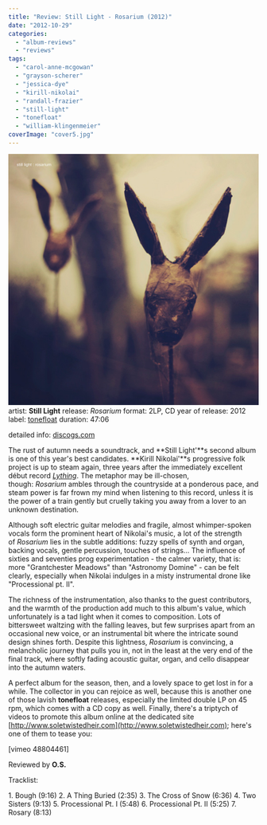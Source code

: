 ```yaml
---
title: "Review: Still Light - Rosarium (2012)"
date: "2012-10-29"
categories: 
  - "album-reviews"
  - "reviews"
tags: 
  - "carol-anne-mcgowan"
  - "grayson-scherer"
  - "jessica-dye"
  - "kirill-nikolai"
  - "randall-frazier"
  - "still-light"
  - "tonefloat"
  - "william-klingenmeier"
coverImage: "cover5.jpg"
---
```


[![](images/cover5.jpg "stilllight_rosarium")](http://www.eveningoflight.nl/wordpress/wp-content/uploads/2012/10/cover5.jpg)artist: **Still Light** release: _Rosarium_ format: 2LP, CD year of release: 2012 label: [tonefloat](http://www.crazy-diamond.nl/tonefloat) duration: 47:06

detailed info: [discogs.com](http://www.discogs.com/Still-Light-Rosarium/release/3944200)

The rust of autumn needs a soundtrack, and **Still Light'**s second album is one of this year's best candidates. **Kirill Nikolai'**s progressive folk project is up to steam again, three years after the immediately excellent début record [_Lything_](http://www.eveningoflight.nl/2011/01/19/review-still-light-lything-2009/ "Review: Still Light – Lything (2009)"). The metaphor may be ill-chosen, though: _Rosarium_ ambles through the countryside at a ponderous pace, and steam power is far frown my mind when listening to this record, unless it is the power of a train gently but cruelly taking you away from a lover to an unknown destination.

Although soft electric guitar melodies and fragile, almost whimper-spoken vocals form the prominent heart of Nikolai's music, a lot of the strength of _Rosarium_ lies in the subtle additions: fuzzy spells of synth and organ, backing vocals, gentle percussion, touches of strings... The influence of sixties and seventies prog experimentation - the calmer variety, that is: more "Grantchester Meadows" than "Astronomy Domine" - can be felt clearly, especially when Nikolai indulges in a misty instrumental drone like "Processional pt. II".

The richness of the instrumentation, also thanks to the guest contributors, and the warmth of the production add much to this album's value, which unfortunately is a tad light when it comes to composition. Lots of bittersweet waltzing with the falling leaves, but few surprises apart from an occasional new voice, or an instrumental bit where the intricate sound design shines forth. Despite this lightness, _Rosarium_ is convincing, a melancholic journey that pulls you in, not in the least at the very end of the final track, where softly fading acoustic guitar, organ, and cello disappear into the autumn waters.

A perfect album for the season, then, and a lovely space to get lost in for a while. The collector in you can rejoice as well, because this is another one of those lavish **tonefloat** releases, especially the limited double LP on 45 rpm, which comes with a CD copy as well. Finally, there's a triptych of videos to promote this album online at the dedicated site [http://www.soletwistedheir.com](http://www.soletwistedheir.com); here's one of them to tease you:

\[vimeo 48804461\]

Reviewed by **O.S.**

Tracklist:

1\. Bough (9:16) 2. A Thing Buried (2:35) 3. The Cross of Snow (6:36) 4. Two Sisters (9:13) 5. Processional Pt. I (5:48) 6. Processional Pt. II (5:25) 7. Rosary (8:13)
